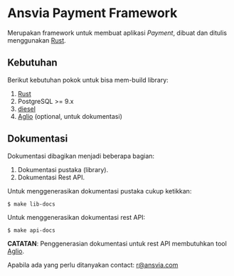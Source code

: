 Ansvia Payment Framework
============================

Merupakan framework untuk membuat aplikasi _Payment_, dibuat dan ditulis menggunakan [Rust](https://rust-lang.org).

Kebutuhan
----------------

Berikut kebutuhan pokok untuk bisa mem-build library:

1. [Rust](https://www.rust-lang.org/)
2. PostgreSQL >= 9.x
3. [diesel](http://diesel.rs)
4. [Aglio](https://www.npmjs.com/package/aglio) (optional, untuk dokumentasi)


Dokumentasi
-------------

Dokumentasi dibagikan menjadi beberapa bagian:

1. Dokumentasi pustaka (library).
2. Dokumentasi Rest API.

Untuk menggenerasikan dokumentasi pustaka cukup ketikkan:

    $ make lib-docs

Untuk menggenerasikan dokumentasi rest API:

    $ make api-docs

**CATATAN**: Penggenerasian dokumentasi untuk rest API membutuhkan tool [Aglio](https://www.npmjs.com/package/aglio).

Apabila ada yang perlu ditanyakan contact: r@ansvia.com
